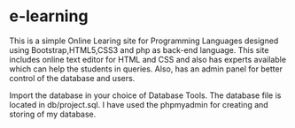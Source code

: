 # e-learning
This is a simple Online Learing site for Programming Languages designed using Bootstrap,HTML5,CSS3 and php as back-end language.
This site includes online text editor for HTML and CSS and also has experts available which can help the students in queries.
Also, has an admin panel for better control of the database and users.

Import the database in your choice of Database Tools.
The database file is located in db/project.sql.
I have used the phpmyadmin for creating and storing of my database.
